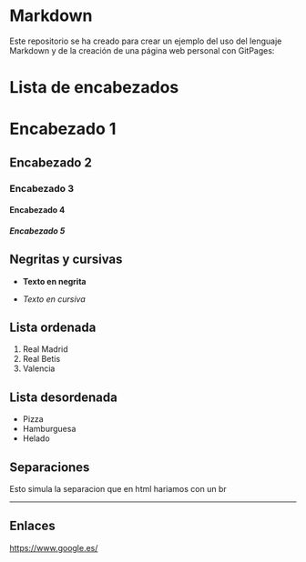 # Markdown

Este repositorio se ha creado para crear un ejemplo del uso del lenguaje Markdown y de la creación de una página web personal con GitPages:

# Lista de encabezados

# Encabezado 1
## Encabezado 2
### Encabezado 3
#### Encabezado 4
##### Encabezado 5

## Negritas y cursivas

- **Texto en negrita**

- *Texto en cursiva*

## Lista ordenada

1. Real Madrid
2. Real Betis
3. Valencia

## Lista desordenada

* Pizza
* Hamburguesa
* Helado

## Separaciones

Esto simula la separacion que en html hariamos con un br
___

## Enlaces 

<https://www.google.es/>